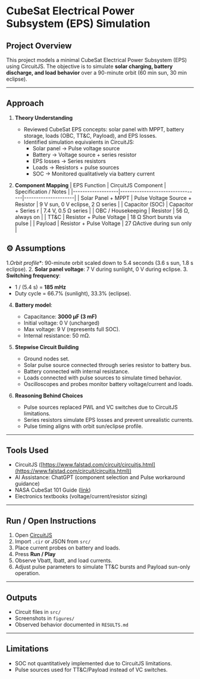 # CubeSat Electrical Power Subsystem (EPS) Simulation

## Project Overview
This project models a minimal CubeSat Electrical Power Subsystem (EPS) using CircuitJS. The objective is to simulate **solar charging, battery discharge, and load behavior** over a 90-minute orbit (60 min sun, 30 min eclipse).

---

## Approach

1. **Theory Understanding**  
   - Reviewed CubeSat EPS concepts: solar panel with MPPT, battery storage, loads (OBC, TT&C, Payload), and EPS losses.
   - Identified simulation equivalents in CircuitJS:
     - Solar panel → Pulse voltage source
     - Battery → Voltage source + series resistor
     - EPS losses → Series resistors
     - Loads → Resistors + pulse sources
     - SOC → Monitored qualitatively via battery current

2. **Component Mapping**
| EPS Function       | CircuitJS Component             | Specification / Notes |
|-------------------|---------------------------------|---------------------|
| Solar Panel + MPPT | Pulse Voltage Source + Resistor | 9 V sun, 0 V eclipse, 2 Ω series |
| Capacitor  (SOC)        | Capacitor + Series r   | 7.4 V, 0.5 Ω series |
| OBC / Housekeeping | Resistor                      | 56 Ω, always on |
| TT&C               | Resistor + Pulse Voltage       | 18 Ω Short bursts via pulse |
| Payload            | Resistor + Pulse Voltage       | 27 ΩActive during sun only |

## ⚙️ Assumptions
1.*Orbit profile**: 90-minute orbit scaled down to 5.4 seconds (3.6 s sun, 1.8 s eclipse).
2. **Solar panel voltage**: 7 V during sunlight, 0 V during eclipse.
3. **Switching frequency**:  
   - 1 / (5.4 s) = **185 mHz**  
   - Duty cycle = 66.7% (sunlight), 33.3% (eclipse).
4. **Battery model**:  
   - Capacitance: **3000 µF (3 mF)**  
   - Initial voltage: 0 V (uncharged)  
   - Max voltage: 9 V (represents full SOC).
   - Internal resistance: 50 mΩ.

3. **Stepwise Circuit Building**
   - Ground nodes set.
   - Solar pulse source connected through series resistor to battery bus.
   - Battery connected with internal resistance.
   - Loads connected with pulse sources to simulate timed behavior.
   - Oscilloscopes and probes monitor battery voltage/current and loads.

4. **Reasoning Behind Choices**
   - Pulse sources replaced PWL and VC switches due to CircuitJS limitations.
   - Series resistors simulate EPS losses and prevent unrealistic currents.
   - Pulse timing aligns with orbit sun/eclipse profile.

---

## Tools Used
- CircuitJS ([https://www.falstad.com/circuit/circuitjs.html](https://www.falstad.com/circuit/circuitjs.html))
- AI Assistance: ChatGPT (component selection and Pulse workaround guidance)
- NASA CubeSat 101 Guide ([link](https://www.nasa.gov/wp-content/uploads/2017/03/nasa_csli_cubesat_101_508.pdf))
- Electronics textbooks (voltage/current/resistor sizing)

---

## Run / Open Instructions
1. Open [CircuitJS](https://www.falstad.com/circuit/circuitjs.html)
2. Import `.cir` or JSON from `src/`
3. Place current probes on battery and loads.
4. Press **Run / Play**
5. Observe Vbatt, Ibatt, and load currents.
6. Adjust pulse parameters to simulate TT&C bursts and Payload sun-only operation.

---

## Outputs
- Circuit files in `src/`
- Screenshots in `figures/`
- Observed behavior documented in `RESULTS.md`

---

## Limitations
- SOC not quantitatively implemented due to CircuitJS limitations.
- Pulse sources used for TT&C/Payload instead of VC switches.


